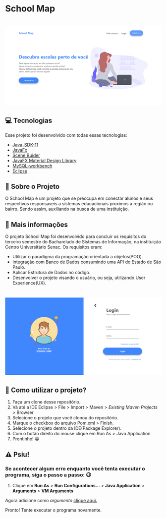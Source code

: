 # School Map

<h1 align="center">
  <img alt="Tela Home do sistema" src="github/Home.PNG" />
</h1>

## 💻 Tecnologias 

Esse projeto foi desenvolvido com todas essas tecnologias:

- [Java-SDK-11](https://www.oracle.com/java/technologies/javase-jdk11-downloads.html)
- [JavaFx](https://openjfx.io/)
- [Scene Buider](https://gluonhq.com/)
- [JavaFX Material Design Library](https://github.com/jfoenixadmin/JFoenix)
- [MySQL-workbench](https://www.mysql.com/products/workbench/)
- [Eclipse](https://www.eclipse.org/)

## 📖 Sobre o Projeto

O School Map é um projeto que se preocupa em conectar alunos e seus respectivos responsaveis a sistemas educacionais proximos a região ou bairro. Sendo assim, auxiliando na busca de uma instituição.

## 🏫 Mais informações

O projeto School Map foi desenvolvido para concluir os requisitos do terceiro semestre do Bacharelado de Sistemas de Informação, na instituição Centro Universitário Senac. 
Os requisitos eram: 

- Utilizar o paradigma da programação orientada a objetos(POO).
- Integração com Banco de Dados consumindo uma API do Estado de São Paulo.
- Aplicar Estrutura de Dados no código.
- Desenvolver o projeto visando o usuário, ou seja, utilizando User Experience(UX).

<h1 align="center">
  <img alt="Tela de Login do sistema" src="github/Login.PNG" />
</h1>

## 🤔 Como utilizar o projeto?

<ol>
  <li>Faça um clone desse repositório.</li>
  <li>Vá até a IDE Eclipse > File > Import > Maven > <em>Existing Maven Projects</em> > Browser</li>
  <li>Selecione o projeto que você clonou do repositório.</li>
  <li>Marque o checkbox do arquivo Pom.xml > Finish.</li>
  <li>Selecione o projeto dentro da IDE(Package Explorer).</li>
  <li>Com o botão direito do mouse clique em Run As > Java Application</li>
  <li>Prontinho! 😁</li>
</ol>

## ⚠️ <b>Psiu!</b>

### Se acontecer algum erro enquanto você tenta executar o programa, siga o passo a passo: 😉

<ol>
  <li>Clique em <b>Run As</b> > <b>Run Configurations...</b> > <b>Java Application</b> > <b>Arguments</b> > <b>VM Arguments</b></li>
</ol>

Agora adicione como <em>argumento </em><a href="github/arguments.txt" download>clique aqui.</a>

Pronto! Tente executar o programa novamente.
